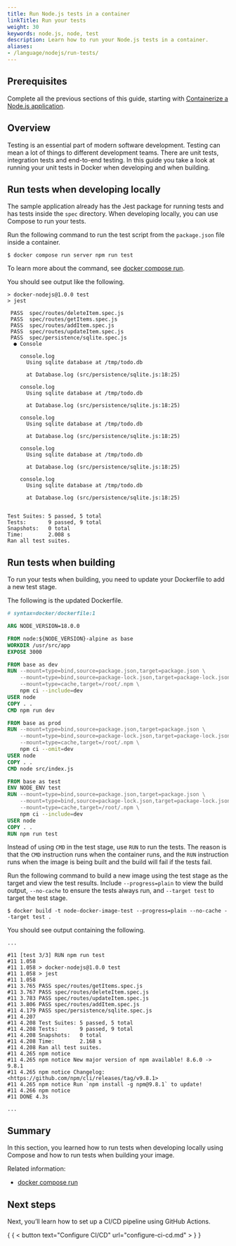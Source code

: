 ```yaml
---
title: Run Node.js tests in a container
linkTitle: Run your tests
weight: 30
keywords: node.js, node, test
description: Learn how to run your Node.js tests in a container.
aliases:
- /language/nodejs/run-tests/
---
```


## Prerequisites

Complete all the previous sections of this guide, starting with [Containerize a Node.js application](containerize.md).

## Overview

Testing is an essential part of modern software development. Testing can mean a
lot of things to different development teams. There are unit tests, integration
tests and end-to-end testing. In this guide you take a look at running your unit
tests in Docker when developing and when building.

## Run tests when developing locally

The sample application already has the Jest package for running tests and has tests inside the `spec` directory. When developing locally, you can use Compose to run your tests.

Run the following command to run the test script from the `package.json` file inside a container.

```console
$ docker compose run server npm run test
```

To learn more about the command, see [docker compose run](../../../reference/cli/docker/compose/run.md).

You should see output like the following.

```console
> docker-nodejs@1.0.0 test
> jest

 PASS  spec/routes/deleteItem.spec.js
 PASS  spec/routes/getItems.spec.js
 PASS  spec/routes/addItem.spec.js
 PASS  spec/routes/updateItem.spec.js
 PASS  spec/persistence/sqlite.spec.js
  ● Console

    console.log
      Using sqlite database at /tmp/todo.db

      at Database.log (src/persistence/sqlite.js:18:25)

    console.log
      Using sqlite database at /tmp/todo.db

      at Database.log (src/persistence/sqlite.js:18:25)

    console.log
      Using sqlite database at /tmp/todo.db

      at Database.log (src/persistence/sqlite.js:18:25)

    console.log
      Using sqlite database at /tmp/todo.db

      at Database.log (src/persistence/sqlite.js:18:25)

    console.log
      Using sqlite database at /tmp/todo.db

      at Database.log (src/persistence/sqlite.js:18:25)


Test Suites: 5 passed, 5 total
Tests:       9 passed, 9 total
Snapshots:   0 total
Time:        2.008 s
Ran all test suites.
```

## Run tests when building

To run your tests when building, you need to update your Dockerfile to add a new test stage.

The following is the updated Dockerfile.

```dockerfile {hl_lines="27-35"}
# syntax=docker/dockerfile:1

ARG NODE_VERSION=18.0.0

FROM node:${NODE_VERSION}-alpine as base
WORKDIR /usr/src/app
EXPOSE 3000

FROM base as dev
RUN --mount=type=bind,source=package.json,target=package.json \
    --mount=type=bind,source=package-lock.json,target=package-lock.json \
    --mount=type=cache,target=/root/.npm \
    npm ci --include=dev
USER node
COPY . .
CMD npm run dev

FROM base as prod
RUN --mount=type=bind,source=package.json,target=package.json \
    --mount=type=bind,source=package-lock.json,target=package-lock.json \
    --mount=type=cache,target=/root/.npm \
    npm ci --omit=dev
USER node
COPY . .
CMD node src/index.js

FROM base as test
ENV NODE_ENV test
RUN --mount=type=bind,source=package.json,target=package.json \
    --mount=type=bind,source=package-lock.json,target=package-lock.json \
    --mount=type=cache,target=/root/.npm \
    npm ci --include=dev
USER node
COPY . .
RUN npm run test
```

Instead of using `CMD` in the test stage, use `RUN` to run the tests. The reason is that the `CMD` instruction runs when the container runs, and the `RUN` instruction runs when the image is being built and the build will fail if the tests fail.

Run the following command to build a new image using the test stage as the target and view the test results. Include `--progress=plain` to view the build output, `--no-cache` to ensure the tests always run, and `--target test` to target the test stage.

```console
$ docker build -t node-docker-image-test --progress=plain --no-cache --target test .
```

You should see output containing the following.

```console
...

#11 [test 3/3] RUN npm run test
#11 1.058
#11 1.058 > docker-nodejs@1.0.0 test
#11 1.058 > jest
#11 1.058
#11 3.765 PASS spec/routes/getItems.spec.js
#11 3.767 PASS spec/routes/deleteItem.spec.js
#11 3.783 PASS spec/routes/updateItem.spec.js
#11 3.806 PASS spec/routes/addItem.spec.js
#11 4.179 PASS spec/persistence/sqlite.spec.js
#11 4.207
#11 4.208 Test Suites: 5 passed, 5 total
#11 4.208 Tests:       9 passed, 9 total
#11 4.208 Snapshots:   0 total
#11 4.208 Time:        2.168 s
#11 4.208 Ran all test suites.
#11 4.265 npm notice
#11 4.265 npm notice New major version of npm available! 8.6.0 -> 9.8.1
#11 4.265 npm notice Changelog: <https://github.com/npm/cli/releases/tag/v9.8.1>
#11 4.265 npm notice Run `npm install -g npm@9.8.1` to update!
#11 4.266 npm notice
#11 DONE 4.3s

...
```

## Summary

In this section, you learned how to run tests when developing locally using Compose and how to run tests when building your image.

Related information:
 - [docker compose run](../../../reference/cli/docker/compose/run.md)

## Next steps

Next, you’ll learn how to set up a CI/CD pipeline using GitHub Actions.

{ { < button text="Configure CI/CD" url="configure-ci-cd.md" > } }
